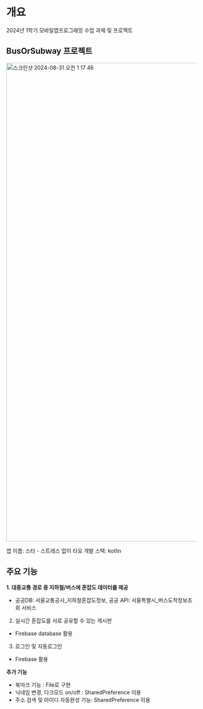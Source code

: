
# 개요

2024년 1학기 모바일앱프로그래밍 수업 과제 및 프로젝트


## BusOrSubway 프로젝트
<img width="1268" alt="스크린샷 2024-08-31 오전 1 17 46" src="https://github.com/user-attachments/assets/cb97d813-593c-495a-b251-476b643fed08">

앱 이름: 스타 - 스트레스 없이 타요
개발 스택: kotlin


## 주요 기능
**1. 대중교통 경로 중 지하철/버스에 혼잡도 데이터를 제공**
- 공공DB: 서울교통공사_지하철혼잡도정보, 공공 API: 서울특별시_버스도착정보조회 서비스 
2. 실시간 혼잡도를 서로 공유할 수 있는 게시판
- Firebase database 활용
3. 로그인 및 자동로그인
- Firebase 활용


**추가 기능**
- 북마크 기능 : File로 구현
- 닉네임 변경, 다크모드 on/off : SharedPreference 이용
- 주소 검색 및 아이디 자동완성 기능: SharedPreference 이용








